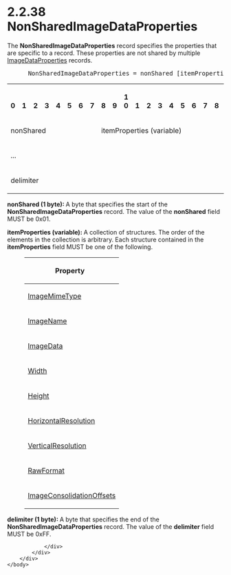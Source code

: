 <html dir="LTR" xmlns:mshelp="http://msdn.microsoft.com/mshelp" xmlns:ddue="http://ddue.schemas.microsoft.com/authoring/2003/5" xmlns:xlink="http://www.w3.org/1999/xlink" xmlns:tool="http://www.microsoft.com/tooltip">
    <head>
        <meta http-equiv="Content-Type" content="text/html; CHARSET=utf-8"></meta>
        <meta name="save" content="history"></meta>
        <title>2.2.38 NonSharedImageDataProperties</title>
        <xml>
            <mshelp:toctitle title="2.2.38 NonSharedImageDataProperties"></mshelp:toctitle>
            <mshelp:rltitle title="[MS-RPL]: NonSharedImageDataProperties"></mshelp:rltitle>
            <mshelp:keyword index="A" term="cd824380-615e-4259-9193-320c0992eb47"></mshelp:keyword>
            <mshelp:attr name="DCSext.ContentType" value="open specification"></mshelp:attr>
            <mshelp:attr name="AssetID" value="cd824380-615e-4259-9193-320c0992eb47"></mshelp:attr>
            <mshelp:attr name="TopicType" value="kbRef"></mshelp:attr>
            <mshelp:attr name="DCSext.Title" value="[MS-RPL]: NonSharedImageDataProperties" />
        </xml>
    </head>
    <body>
        <div id="header">
            <h1 class="heading">2.2.38 NonSharedImageDataProperties</h1>
        </div>
        <div id="mainSection">
            <div id="mainBody">
                <div id="allHistory" class="saveHistory"></div>
                <div id="sectionSection0" class="section" name="collapseableSection">
                    

<p>The <b>NonSharedImageDataProperties</b> record specifies the
properties that are specific to a record. These properties are not shared by
multiple <a href="aaead105-cdad-4c4e-a8d5-0b48c8b0e882.md">ImageDataProperties</a>
records.           </p>

<dl>
<dd>
<div><pre> NonSharedImageDataProperties = nonShared [itemProperties] delimiter
</pre></div>
</dd></dl>

<table>
 <tr>
  <th><p><br>0</p></th>
  <th><p><br>1</p></th>
  <th><p><br>2</p></th>
  <th><p><br>3</p></th>
  <th><p><br>4</p></th>
  <th><p><br>5</p></th>
  <th><p><br>6</p></th>
  <th><p><br>7</p></th>
  <th><p><br>8</p></th>
  <th><p><br>9</p></th>
  <th><p>1<br>0</p></th>
  <th><p><br>1</p></th>
  <th><p><br>2</p></th>
  <th><p><br>3</p></th>
  <th><p><br>4</p></th>
  <th><p><br>5</p></th>
  <th><p><br>6</p></th>
  <th><p><br>7</p></th>
  <th><p><br>8</p></th>
  <th><p><br>9</p></th>
  <th><p>2<br>0</p></th>
  <th><p><br>1</p></th>
  <th><p><br>2</p></th>
  <th><p><br>3</p></th>
  <th><p><br>4</p></th>
  <th><p><br>5</p></th>
  <th><p><br>6</p></th>
  <th><p><br>7</p></th>
  <th><p><br>8</p></th>
  <th><p><br>9</p></th>
  <th><p>3<br>0</p></th>
  <th><p><br>1</p></th>
 </tr>
 <tr>
  <td colspan="8">
  <p>nonShared</p>
  </td>
  <td colspan="24">
  <p>itemProperties
  (variable)</p>
  </td>
 </tr>
 <tr>
  <td colspan="32">
  <p>...</p>
  </td>
 </tr>
 <tr>
  <td colspan="8">
  <p>delimiter</p>
  </td>
  
 </tr>
</table>

<p><b>nonShared (1 byte): </b>A byte that specifies the
start of the <b>NonSharedImageDataProperties</b> record. The value of the <b>nonShared</b>
field MUST be 0x01.</p>

<p><b>itemProperties (variable): </b>A collection of
structures. The order of the elements in the collection is arbitrary. Each
structure contained in the <b>itemProperties</b> field MUST be one of the
following.</p>

<dl>
<dd>
<table>
 <thead>
  <tr>
   <th>
   <p>Property   </p>
   </th>
  </tr>
 </thead>
 <tr>
  <td>
  <p><a href="c10ed93b-62d4-4900-9fd8-81ab35ada357.md">ImageMimeType</a></p>
  </td>
 </tr>
 <tr>
  <td>
  <p><a href="5ad8565e-515f-458f-8ddd-8e3642a32b56.md">ImageName</a></p>
  </td>
 </tr>
 <tr>
  <td>
  <p><a href="2a8aaaa7-3ccf-4f0a-93c6-d99c73ed40fe.md">ImageData</a></p>
  </td>
 </tr>
 <tr>
  <td>
  <p><a href="c8b60e59-5d3a-4f95-9e2e-fd26420a95e0.md">Width</a></p>
  </td>
 </tr>
 <tr>
  <td>
  <p><a href="df859de5-ddf6-4db4-9e4e-40e37bedaace.md">Height</a></p>
  </td>
 </tr>
 <tr>
  <td>
  <p><a href="22e8bc7e-11b3-45d7-9a06-fe19d35b73f2.md">HorizontalResolution</a></p>
  </td>
 </tr>
 <tr>
  <td>
  <p><a href="352ea4d4-5cf3-418b-9211-51ff3f3c0d62.md">VerticalResolution</a></p>
  </td>
 </tr>
 <tr>
  <td>
  <p><a href="2430b5fb-8784-4723-b508-cf5996da7c9f.md">RawFormat</a></p>
  </td>
 </tr>
 <tr>
  <td>
  <p><a href="312aea4d-4cfc-479b-a1c3-e3f8c5ad3e66.md">ImageConsolidationOffsets</a></p>
  </td>
 </tr>
</table>
</dd></dl>

<p><b>delimiter (1 byte): </b>A byte that specifies the
end of the <b>NonSharedImageDataProperties</b> record. The value of the <b>delimiter</b>
field MUST be 0xFF.</p>


                </div>
            </div>
        </div>
    </body>
</html>